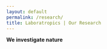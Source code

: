 ```yaml
---
layout: default
permalink: /research/
title: Laboratropics | Our Research
---
```


**We investigate nature**

